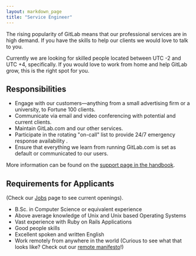 ```yaml
---
layout: markdown_page
title: "Service Engineer"
---
```

The rising popularity of GitLab means that our professional services are in high demand.
If you have the skills to help our clients we would love to talk to you.

Currently we are looking for skilled people located between UTC -2 and UTC +4, specifically.
If you would love to work from home and help GitLab grow, this is the right spot for you.

## Responsibilities

* Engage with our customers—anything from a small advertising firm or a university, to Fortune 100 clients.
* Communicate via email and video conferencing with potential and current clients.
* Maintain GitLab.com and our other services.
* Participate in the rotating "on-call" list to provide 24/7 emergency response availability .
* Ensure that everything we learn from running GitLab.com is set as default or communicated to our users.

More information can be found on the [support page in the handbook](https://about.gitlab.com/handbook/support/).

## Requirements for Applicants
(Check our [Jobs](https://about.gitlab.com/jobs/) page to see current openings).

* B.Sc. in Computer Science or equivalent experience
* Above average knowledge of Unix and Unix based Operating Systems
* Vast experience with Ruby on Rails Applications
* Good people skills
* Excellent spoken and written English
* Work remotely from anywhere in the world (Curious to see what that looks like? Check out our [remote manifesto](https://about.gitlab.com/2015/04/08/the-remote-manifesto/)!)